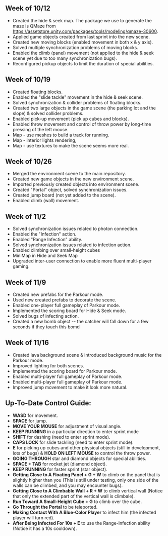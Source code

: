 ## Week of 10/12
* Created the hide & seek map. The package we use to generate the maze is QMaze from https://assetstore.unity.com/packages/tools/modeling/qmaze-30600.
* Applied game objects created from last sprint into the new scene.
* Created new moving blocks (enabled movement in both x & y axis).
* Solved multiple synchronization problems of moving blocks.
* Enabled the climb (panel) movement (not applied to the hide & seek scene yet due to too many synchronization bugs).
* Reconfigured pickup objects to limit the duration of special abilities.

## Week of 10/19
* Created floating blocks.
* Enabled the "slide tackle" movement in the hide & seek scene.
* Solved synchronization & collider problems of floating blocks.
* Created two large objects in the game scene (the parking lot and the slope) & solved collider problems.
* Enabled pick-up movement (pick up cubes and blocks).
* Enabled throw movement and control of throw power by long-time pressing of the left mouse.
* Map - use meshes to build a track for running.
* Map - interior lights rendering,
* Map - use textures to make the scene seems more real.

## Week of 10/26
* Merged the environment scene to the main repository.
* Created new game objects in the new environment scene.
* Imported previously created objects into environment scene.
* Created "Portal" object, solved synchronization issues.
* Created jump board (not yet added to the scene).
* Enabled climb (wall) movement.

## Week of 11/2
* Solved synchronization issues related to photon connection.
* Enabled the "Infection" action.
* Enabled "Range Infection" ability.
* Solved synchronization issues related to infection action.
* Enabled climbing over small-height cubes
* MiniMap in Hide and Seek Map
* Upgraded inter-user connection to enable more fluent multi-player gaming.

## Week of 11/9
* Created new prefabs for the Parkour mode.
* Used new created prefabs to decorate the scene.
* Enabled one-player full gameplay of Parkour mode.
* Implemented the scoring board for Hide & Seek mode.
* Solved bugs of infecting action.
* Created a new bomb object -- the catcher will fall down for a few seconds if they touch this bomd

## Week of 11/16
* Created lava background scene & introduced background music for the Parkour mode.
* Improved lighting for both scenes.
* Implemented the scoring board for Parkour mode.
* Enabled multi-player full gameplay of Parkour mode.
* Enabled multi-player full gameplay of Parkour mode.
* Improved jump movement to make it look more natural.


## Up-To-Date Control Guide:
* **WASD** for movement.
* **SPACE** for jump.
* **MOVE YOUR MOUSE** for adjustment of visual angle.
* **KEEP RUNNING** in a particular direction to enter sprint mode
* **SHIFT** for dashing (need to enter sprint mode).
* **CAPS LOCK** for slide tackling (need to enter sprint mode).
* **E** for picking up cubes and other physical objects (still in development, lots of bugs) & **HOLD ON LEFT MOUSE** to control the throw power.
* **GOING THROUGH** star and diamond objects for special abilities.
* **SPACE + TAB** for rocket jet (diamond object).
* **KEEP RUNNING** for faster sprint (star object).
* **Getting Close to A Floating Panel + G + W** to climb on the panel that is slightly higher than you (This is still under testing, only one side of the walls can be climbed, and you may encounter bugs).
* **Getting Close to A Climbable Wall + R + W** to climb vertical wall (Notice that only the extended part of the vertical wall is climbale).
* **Run Toward A Small-Height Cube + G** to climb over the cube.
* **Go Throught the Portal** to be teleported.
* **Making Contact With A Blue-Color Player** to infect him (the infected player will turn red).
* **After Being Infected For 10s + E** to use the Range-Infection ability (Notice it has a 10s cooldown).
